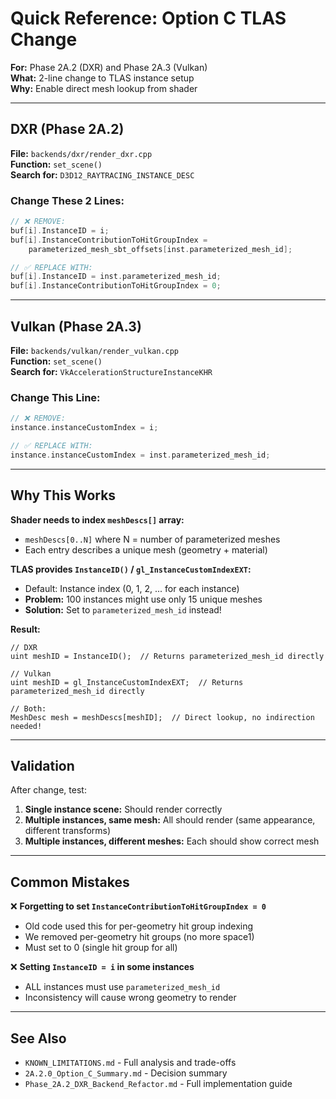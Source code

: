# Quick Reference: Option C TLAS Change

**For:** Phase 2A.2 (DXR) and Phase 2A.3 (Vulkan)  
**What:** 2-line change to TLAS instance setup  
**Why:** Enable direct mesh lookup from shader

---

## DXR (Phase 2A.2)

**File:** `backends/dxr/render_dxr.cpp`  
**Function:** `set_scene()`  
**Search for:** `D3D12_RAYTRACING_INSTANCE_DESC`

### Change These 2 Lines:

```cpp
// ❌ REMOVE:
buf[i].InstanceID = i;
buf[i].InstanceContributionToHitGroupIndex = 
    parameterized_mesh_sbt_offsets[inst.parameterized_mesh_id];

// ✅ REPLACE WITH:
buf[i].InstanceID = inst.parameterized_mesh_id;
buf[i].InstanceContributionToHitGroupIndex = 0;
```

---

## Vulkan (Phase 2A.3)

**File:** `backends/vulkan/render_vulkan.cpp`  
**Function:** `set_scene()`  
**Search for:** `VkAccelerationStructureInstanceKHR`

### Change This Line:

```cpp
// ❌ REMOVE:
instance.instanceCustomIndex = i;

// ✅ REPLACE WITH:
instance.instanceCustomIndex = inst.parameterized_mesh_id;
```

---

## Why This Works

**Shader needs to index `meshDescs[]` array:**
- `meshDescs[0..N]` where N = number of parameterized meshes
- Each entry describes a unique mesh (geometry + material)

**TLAS provides `InstanceID()` / `gl_InstanceCustomIndexEXT`:**
- Default: Instance index (0, 1, 2, ... for each instance)
- **Problem:** 100 instances might use only 15 unique meshes
- **Solution:** Set to `parameterized_mesh_id` instead!

**Result:**
```hlsl
// DXR
uint meshID = InstanceID();  // Returns parameterized_mesh_id directly

// Vulkan
uint meshID = gl_InstanceCustomIndexEXT;  // Returns parameterized_mesh_id directly

// Both:
MeshDesc mesh = meshDescs[meshID];  // Direct lookup, no indirection needed!
```

---

## Validation

After change, test:

1. **Single instance scene:** Should render correctly
2. **Multiple instances, same mesh:** All should render (same appearance, different transforms)
3. **Multiple instances, different meshes:** Each should show correct mesh

---

## Common Mistakes

❌ **Forgetting to set `InstanceContributionToHitGroupIndex = 0`**
- Old code used this for per-geometry hit group indexing
- We removed per-geometry hit groups (no more space1)
- Must set to 0 (single hit group for all)

❌ **Setting `InstanceID = i` in some instances**
- ALL instances must use `parameterized_mesh_id`
- Inconsistency will cause wrong geometry to render

---

## See Also

- `KNOWN_LIMITATIONS.md` - Full analysis and trade-offs
- `2A.2.0_Option_C_Summary.md` - Decision summary
- `Phase_2A.2_DXR_Backend_Refactor.md` - Full implementation guide
